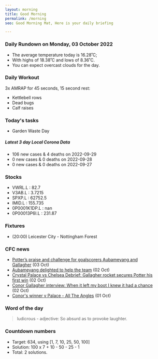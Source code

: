 ```yaml
---
layout: morning
title: Good Morning
permalink: /morning
seo: Good Morning Mat, Here is your daily briefing

---
```


<!-- weather_marker starts -->
### Daily Rundown on Monday, 03 October 2022

- The average temperature today is 16.28˚C;
- With highs of 18.38˚C and lows of 8.36˚C.
- You can expect overcast clouds for the day.

<!-- weather_marker ends -->

### Daily Workout
<!-- workout_marker starts -->
3x AMRAP for 45 seconds, 15 second rest:

- Kettlebell rows
- Dead bugs
- Calf raises

<!-- workout_marker ends -->

### Today's tasks
<!-- task_marker starts -->
- Garden Waste Day

<!-- task_marker ends -->

<!-- c19_marker starts -->
##### Latest 3 day Local Corona Data

- 106 new cases & 4 deaths on 2022-09-29
- 0 new cases & 0 deaths on 2022-09-28
- 0 new cases & 0 deaths on 2022-09-27

<!-- c19_marker ends -->

### Stocks

<!-- stocks_marker starts -->

- VWRL.L : 82.7
- V3AB.L : 3.7215
- SPXP.L : 62752.5
- IMID.L : 155.735
- 0P0001K1DP.L : nan
- 0P00013P6I.L : 231.87

<!-- stocks_marker ends -->

### Fixtures

<!-- sports_marker starts -->

<ul>
<li>(20:00) Leicester City - Nottingham Forest</li>
</ul>

<!-- sports_marker ends -->

### CFC news

<!-- cfc_marker starts -->
- [Potter’s praise and challenge for goalscorers Aubameyang and Gallagher](https://chelseafc.com/en/news/article/potters-praise-and-challenge-for-goalscorers-aubameyang-and-gallagher) (03 Oct)
- [Aubameyang delighted to help the team](https://chelseafc.com/en/news/article/aubameyang-delighted-to-help-the-team) (02 Oct)
- [Crystal Palace vs Chelsea Debrief: Gallagher rocket secures Potter his first win](https://chelseafc.com/en/news/article/crystal-palace-vs-chelsea-debrief-gallagher-rocket-secures-potter-his-first) (02 Oct)
- [Conor Gallagher interview: When it left my boot I knew it had a chance](https://chelseafc.com/en/news/article/conor-gallagher-interview-when-it-left-my-boot-i-knew-it-had-a-chance) (02 Oct)
- [Conor's winner v Palace - All The Angles](https://chelseafc.com/en/video/conors-winner-v-palace-or-all-the-angles) (01 Oct)

<!-- cfc_marker ends -->

### Word of the day
<!-- word_marker starts -->

 > ludicrous - adjective: So absurd as to provoke laughter.

<!-- word_marker ends -->

### Countdown numbers
<!-- game_marker starts -->

- Target: 634, using [1, 7, 10, 25, 50, 100]
- Solution: 100 x 7 + 10 - 50 - 25 - 1
- Total: 2 solutions.

<!-- game_marker ends -->
